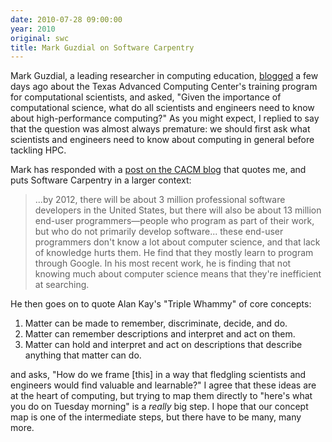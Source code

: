 ```yaml
---
date: 2010-07-28 09:00:00
year: 2010
original: swc
title: Mark Guzdial on Software Carpentry
---
```

<p>Mark Guzdial, a leading researcher in computing education, <a href="http://computinged.wordpress.com/2010/07/25/what-do-scientists-and-engineers-need-to-know-about-supercomputing/">blogged</a> a few days ago about the Texas Advanced Computing Center's training program for computational scientists, and asked, "Given the importance of computational science, what do all scientists  and engineers need to know about high-performance computing?" As you might expect, I replied to say that the question was almost always premature: we should first ask what scientists and engineers need to know about computing in general before tackling HPC.</p>
<p>Mark has responded with a <a href="http://cacm.acm.org/blogs/blog-cacm/96699-what-do-scientists-and-engineers-need-to-know-about-computer-science/">post on the CACM blog</a> that quotes me, and puts Software Carpentry in a larger context:</p>
<blockquote><p>...by 2012, there will be about 3 million professional software developers  in the United States, but there will also be about 13 million end-user  programmers&mdash;people who program as part of their work, but who do not  primarily develop software... these end-user programmers don't know a lot about computer science, and  that lack of knowledge hurts them.  He find that they mostly learn to  program through Google. In his most recent work, he is finding that not  knowing much about computer science means that they're inefficient at  searching.</p></blockquote>
<p>He then goes on to quote Alan Kay's "Triple Whammy" of core concepts:</p>
<ol>
<li>Matter can be made to remember, discriminate, decide, and do.</li>
<li>Matter can remember descriptions and interpret and act on them.</li>
<li>Matter can hold and interpret and act on descriptions that describe anything that matter can do.</li>
</ol>
<p>and asks, "How do we frame [this] in a way that fledgling scientists and engineers would find valuable and learnable?" I agree that these ideas are at the heart of computing, but trying to map them directly to "here's what you do on Tuesday morning" is a <em>really</em> big step. I hope that our concept map is one of the intermediate steps, but there have to be many, many more.</p>
